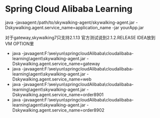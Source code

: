 # Spring Cloud Alibaba Learning

java -javaagent:/path/to/skywalking-agent/skywalking-agent.jar -Dskywalking.agent.service_name=application_name -jar yourApp.jar


对于gateway,skywalking7只支持2.1.13
官方测试说到2.1.2.RELEASE
IDEA放到VM OPTION里
- java -javaagent:F:\weiyun\springcloudAlibaba\cloudalibaba-learning\agent\skywalking-agent.jar -Dskywalking.agent.service_name=gateway
- java -javaagent:F:\weiyun\springcloudAlibaba\cloudalibaba-learning\agent\skywalking-agent.jar -Dskywalking.agent.service_name=web
- java -javaagent:F:\weiyun\springcloudAlibaba\cloudalibaba-learning\agent\skywalking-agent.jar -Dskywalking.agent.service_name=order8901
- java -javaagent:F:\weiyun\springcloudAlibaba\cloudalibaba-learning\agent\skywalking-agent.jar -Dskywalking.agent.service_name=order8902